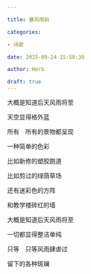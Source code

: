 ```yaml
---

title: 暴风雨前

categories:

- 诗歌

date: 2015-09-24 15:50:30

author: Herb

draft: true
---
```




大概是知道后天风雨将至



天空显得格外蓝



所有　所有的景物都呈现



一种简单的色彩



比如新修的塑胶跑道



比如剪过的绿荫草场



还有迷彩色的方阵



和教学楼砖红的墙



大概是知道后天风雨将至



一切都显得整洁单纯



只等　只等风雨肆虐过



留下的各种斑斓

